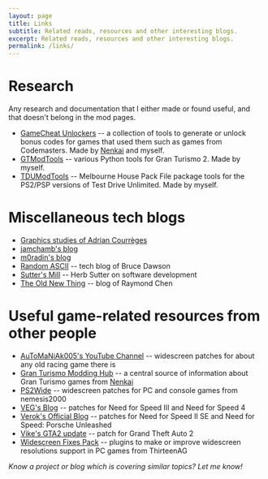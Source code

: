 ```yaml
---
layout: page
title: Links
subtitle: Related reads, resources and other interesting blogs.
excerpt: Related reads, resources and other interesting blogs.
permalink: /links/
---
```


# Research
Any research and documentation that I either made or found useful, and that doesn't belong in the mod pages.
* [GameCheat Unlockers](https://github.com/Nenkai/GameCheat-Unlockers) -- a collection of tools to generate or unlock bonus codes for games that used them such as games from Codemasters.
  Made by [Nenkai](https://github.com/Nenkai) and myself.
* [GTModTools](https://github.com/CookiePLMonster/GTModTools) -- various Python tools for Gran Turismo 2. Made by myself.
* [TDUModTools](https://github.com/CookiePLMonster/TDUModTools) -- Melbourne House Pack File package tools for the PS2/PSP versions of Test Drive Unlimited. Made by myself.

# Miscellaneous tech blogs
* [Graphics studies of Adrian Courrèges](http://www.adriancourreges.com/blog/)
* [jamchamb's blog](https://jamchamb.github.io/)
* [m0radin's blog](http://morad.in/)
* [Random ASCII](https://randomascii.wordpress.com/) -- tech blog of Bruce Dawson
* [Sutter's Mill](https://herbsutter.com/) -- Herb Sutter on software development
* [The Old New Thing](https://devblogs.microsoft.com/oldnewthing/) -- blog of Raymond Chen

# Useful game-related resources from other people
* [AuToMaNiAk005's YouTube Channel](https://www.youtube.com/user/AuToMaNiAk005) -- widescreen patches for about any old racing game there is
* [Gran Turismo Modding Hub](https://nenkai.github.io/gt-modding-hub/) -- a central source of information about Gran Turismo games from [Nenkai](https://github.com/Nenkai)
* [PS2Wide](http://ps2wide.net/pc.html) -- widescreen patches for PC and console games from nemesis2000
* [VEG's Blog](https://veg.by/en/) -- patches for Need for Speed III and Need for Speed 4
* [Verok's Official Blog](https://verokster.blogspot.com/) -- patches for Need for Speed II SE and Need for Speed: Porsche Unleashed
* [Vike's GTA2 update](https://gtamp.com/gta2/) -- patch for Grand Theft Auto 2
* [Widescreen Fixes Pack](https://thirteenag.github.io/wfp) -- plugins to make or improve widescreen resolutions support in PC games from ThirteenAG


*Know a project or blog which is covering similar topics? Let me know!*
